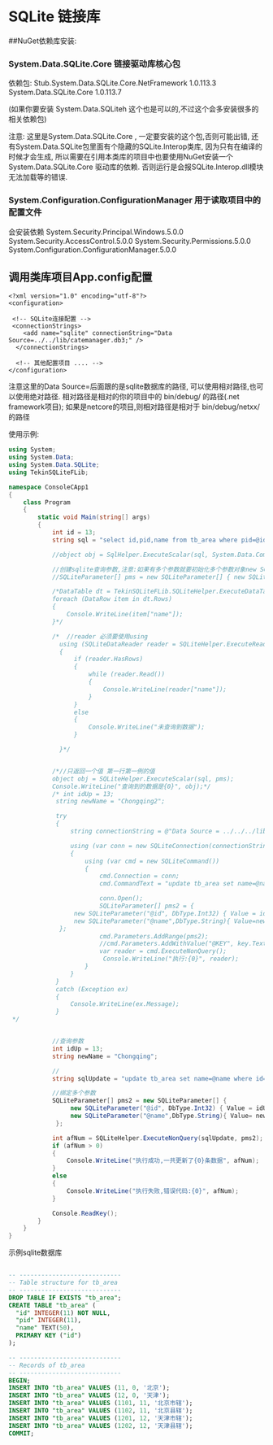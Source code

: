 # SQLite 链接库

##NuGet依赖库安装:



### System.Data.SQLite.Core 链接驱动库核心包
依赖包: 
Stub.System.Data.SQLite.Core.NetFramework 1.0.113.3
System.Data.SQLite.Core 1.0.113.7

(如果你要安装 System.Data.SQLiteh 这个也是可以的,不过这个会多安装很多的相关依赖包)

注意: 这里是System.Data.SQLite.Core , 一定要安装的这个包,否则可能出错,  还有System.Data.SQLite包里面有个隐藏的SQLite.Interop类库, 因为只有在编译的时候才会生成, 所以需要在引用本类库的项目中也要使用NuGet安装一个 System.Data.SQLite.Core 驱动库的依赖. 否则运行是会报SQLite.Interop.dll模块无法加载等的错误.


### System.Configuration.ConfigurationManager  用于读取项目中的配置文件
会安装依赖
System.Security.Principal.Windows.5.0.0
System.Security.AccessControl.5.0.0
System.Security.Permissions.5.0.0
System.Configuration.ConfigurationManager.5.0.0






## 调用类库项目App.config配置
~~~config
<?xml version="1.0" encoding="utf-8"?>
<configuration>

 <!-- SQLite连接配置 -->
 <connectionStrings>
    <add name="sqlite" connectionString="Data Source=../../lib/catemanager.db3;" />
  </connectionStrings>

  <!-- 其他配置项目 .... -->
</configuration>
~~~

注意这里的Data Source=后面跟的是sqlite数据库的路径, 可以使用相对路径,也可以使用绝对路径.
相对路径是相对的你的项目中的 bin/debug/ 的路径(.net framework项目); 
如果是netcore的项目,则相对路径是相对于 bin/debug/netxx/的路径


使用示例:
~~~cs
using System;
using System.Data;
using System.Data.SQLite;
using TekinSQLiteFLib;

namespace ConsoleCApp1
{
    class Program
    {
        static void Main(string[] args)
        {
            int id = 13;
            string sql = "select id,pid,name from tb_area where pid=@id";

            //object obj = SqlHelper.ExecuteScalar(sql, System.Data.CommandType.Text, new SqlParameter("@id", DbType.Int32) { Value = id });

            //创建sqlite查询参数,注意:如果有多个参数就要初始化多个参数对象new SQLiteParameter(){}, 多个以逗号隔开
            //SQLiteParameter[] pms = new SQLiteParameter[] { new SQLiteParameter("@id", DbType.Int32) { Value = id } };

            /*DataTable dt = TekinSQLiteFLib.SQLiteHelper.ExecuteDataTable(sql, pms);
            foreach (DataRow item in dt.Rows)
            {
                Console.WriteLine(item["name"]);
            }*/

            /*  //reader 必须要使用using
              using (SQLiteDataReader reader = SQLiteHelper.ExecuteReader(sql,pms))
              {
                  if (reader.HasRows)
                  {
                      while (reader.Read())
                      {
                          Console.WriteLine(reader["name"]);
                      }
                  }
                  else
                  {
                      Console.WriteLine("未查询到数据");
                  }

              }*/


            /*//只返回一个值 第一行第一例的值
            object obj = SQLiteHelper.ExecuteScalar(sql, pms);
            Console.WriteLine("查询到的数据是{0}", obj);*/
            /* int idUp = 13;
             string newName = "Chongqing2";

             try
             {
                 string connectionString = @"Data Source = ../../../lib/mydb.db3; Version = 3";

                 using (var conn = new SQLiteConnection(connectionString))
                 {
                     using (var cmd = new SQLiteCommand())
                     {
                         cmd.Connection = conn;
                         cmd.CommandText = "update tb_area set name=@name where id=@id";

                         conn.Open();
                         SQLiteParameter[] pms2 = {
                  new SQLiteParameter("@id", DbType.Int32) { Value = idUp },
                  new SQLiteParameter("@name",DbType.String){ Value=newName }
              };
                         cmd.Parameters.AddRange(pms2);
                         //cmd.Parameters.AddWithValue("@KEY", key.Text);
                         var reader = cmd.ExecuteNonQuery();
                          Console.WriteLine("执行:{0}", reader);
                     }
                 }
             }
             catch (Exception ex)
             {
                 Console.WriteLine(ex.Message);
             }
 */


            //查询参数
            int idUp = 13;
            string newName = "Chongqing";

            // 
            string sqlUpdate = "update tb_area set name=@name where id=@id";

            //绑定多个参数
            SQLiteParameter[] pms2 = new SQLiteParameter[] {
                 new SQLiteParameter("@id", DbType.Int32) { Value = idUp },
                 new SQLiteParameter("@name",DbType.String){ Value= newName }
             };

            int afNum = SQLiteHelper.ExecuteNonQuery(sqlUpdate, pms2);
            if (afNum > 0)
            {
                Console.WriteLine("执行成功,一共更新了{0}条数据", afNum);
            }
            else
            {
                Console.WriteLine("执行失败,错误代码:{0}", afNum);
            }

            Console.ReadKey();
        }
    }
}
~~~

示例sqlite数据库
~~~sql

-- ----------------------------
-- Table structure for tb_area
-- ----------------------------
DROP TABLE IF EXISTS "tb_area";
CREATE TABLE "tb_area" (
  "id" INTEGER(11) NOT NULL,
  "pid" INTEGER(11),
  "name" TEXT(50),
  PRIMARY KEY ("id")
);

-- ----------------------------
-- Records of tb_area
-- ----------------------------
BEGIN;
INSERT INTO "tb_area" VALUES (11, 0, '北京');
INSERT INTO "tb_area" VALUES (12, 0, '天津');
INSERT INTO "tb_area" VALUES (1101, 11, '北京市辖');
INSERT INTO "tb_area" VALUES (1102, 11, '北京县辖');
INSERT INTO "tb_area" VALUES (1201, 12, '天津市辖');
INSERT INTO "tb_area" VALUES (1202, 12, '天津县辖');
COMMIT;
~~~















